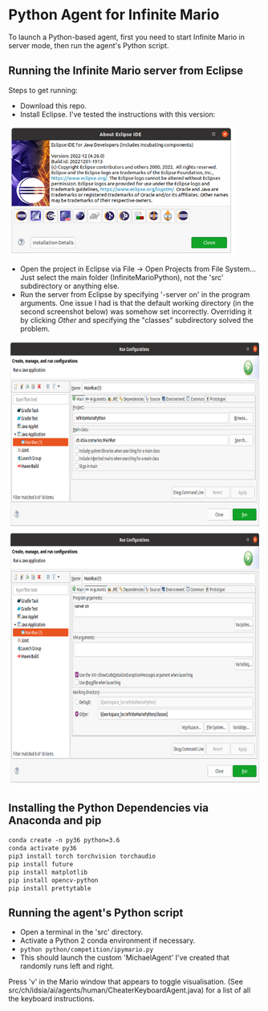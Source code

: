 # Python Agent for Infinite Mario

To launch a Python-based agent, first you need to start Infinite Mario in server mode, then run the agent's Python script.

## Running the Infinite Mario server from Eclipse

Steps to get running:
* Download this repo.
* Install Eclipse. I've tested the instructions with this version:
<img src="doc/eclipse_version.png" width="450" height="260" />

* Open the project in Eclipse via File -> Open Projects from File System... Just select the main folder (InfiniteMarioPython), not the 'src' subdirectory or anything else.
* Run the server from Eclipse by specifying '-server on' in the program arguments. One issue I had is that the default working directory (in the second screenshot below) was somehow set incorrectly. Overriding it by clicking *Other* and specifying the "classes" subdirectory solved the problem.

<img src="doc/run_config_1.png" width="800" height="377" />
<img src="doc/run_config_2.png" width="800" height="508" />

## Installing the Python Dependencies via Anaconda and pip

```
conda create -n py36 python=3.6
conda activate py36
pip3 install torch torchvision torchaudio
pip install future
pip install matplotlib
pip install opencv-python
pip install prettytable
```

## Running the agent's Python script

* Open a terminal in the 'src' directory.
* Activate a Python 2 conda environment if necessary.
* ```python python/competition/ipymario.py ```
* This should launch the custom 'MichaelAgent' I've created that randomly runs left and right.

Press 'v' in the Mario window that appears to toggle visualisation. (See src/ch/idsia/ai/agents/human/CheaterKeyboardAgent.java) for a list of all the keyboard instructions.
